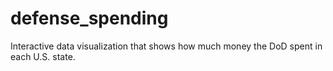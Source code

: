 # defense_spending
Interactive data visualization that shows how much money the DoD spent in each U.S. state.
